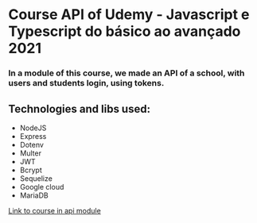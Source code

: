 # Course API of Udemy - Javascript e Typescript do básico ao avançado 2021

### In a module of this course, we made an API of a school, with users and students login, using tokens.

## Technologies and libs used:

* NodeJS
* Express
* Dotenv
* Multer
* JWT
* Bcrypt
* Sequelize
* Google cloud
* MariaDB

[Link to course in api module](https://www.udemy.com/course/curso-de-javascript-moderno-do-basico-ao-avancado/learn/lecture/16869704#content)
